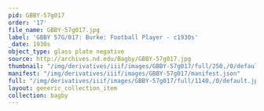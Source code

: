 ```yaml
---
pid: GBBY-57g017
order: '17'
file_name: GBBY-57g017.jpg
label: 'GBBY 57G/017: Burke: Football Player - c1930s'
_date: 1930s
object_type: glass plate negative
source: http://archives.nd.edu/Bagby/GBBY-57g017.jpg
thumbnail: "/img/derivatives/iiif/images/GBBY-57g017/full/250,/0/default.jpg"
manifest: "/img/derivatives/iiif/images/GBBY-57g017/manifest.json"
full: "/img/derivatives/iiif/images/GBBY-57g017/full/1140,/0/default.jpg"
layout: generic_collection_item
collection: bagby
---
```


